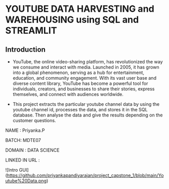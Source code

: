 # YOUTUBE DATA HARVESTING and WAREHOUSING using SQL and STREAMLIT
## Introduction 
* YouTube, the online video-sharing platform, has revolutionized the way we consume and interact with media. Launched in 2005, it has grown into a global phenomenon, serving as a hub for entertainment, education, and community engagement. With its vast user base and diverse content library, YouTube has become a powerful tool for individuals, creators, and businesses to share their stories, express themselves, and connect with audiences worldwide.

* This project extracts the particular youtube channel data by using the youtube channel id, processes the data, and stores it in the SQL database. Then analyse the data and give the results depending on the customer questions.
  
NAME : Priyanka.P

BATCH: MDTE07

DOMAIN : DATA SCIENCE

LINKED IN URL : 

![Intro GUI] (https://github.com/priyankapandiyarajan/project_capstone_1/blob/main/Youtube%20Data.png)
